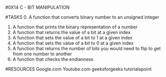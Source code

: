 #0X14 C - BIT MANIPULATION


#TASKS
0. A function that converts binary number to an unsigned integer
1. A function that prints the binary representation of a number
2. A function that returns the value of a bit at a given index
3. A function that sets the value of a bit to 1 at a given index
4. A function that sets the value of a bit to 0 at a given index
5. A function that returns the number of bits you would need to flip to get from one number to another
6. A function that checks the endianness

#RESOURCES
Google.com
Youtube.com
geeksforgeeks
tutorialspoint



